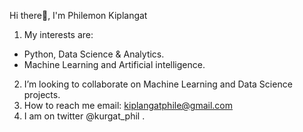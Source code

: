 Hi there👋, I'm Philemon Kiplangat
1. My interests are:
- Python, Data Science & Analytics.
-  Machine Learning and Artificial intelligence.
2.  I’m looking to collaborate on Machine Learning and Data Science projects. 
3.  How to reach me email: kiplangatphile@gmail.com
4.  I am on twitter @kurgat_phil .
